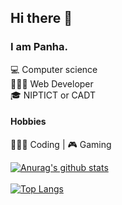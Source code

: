 ## Hi there 👋

### I am Panha.

💻 Computer science <br>
🧑🏻‍💻 Web Developer <br>
🎓 NIPTICT or CADT<br>

#### Hobbies 
🧑🏻‍💻 Coding | 🎮 Gaming<br>

<!-- [![Darot's GitHub stats](https://github-readme-stats.vercel.app/api?username=darot-chen)](https://github.com/darot-chen/github-readme-stats) -->
<!--
**darot-chen/darot-chen** is a ✨ _special_ ✨ repository because its `README.md` (this file) appears on your GitHub profile.

Here are some ideas to get you started:

- 🔭 I’m currently working on ...
- 🌱 I’m currently learning ...
- 👯 I’m looking to collaborate on ...
- 🤔 I’m looking for help with ...
- 💬 Ask me about ...
- 📫 How to reach me: ...
- 😄 Pronouns: ...
- ⚡ Fun fact: ...
-->

[![Anurag's github stats](https://github-readme-stats.vercel.app/api?username=sopanhakok&count_private=true&theme=cobalt&show_icons=true)](https://github.com/sopanhakok)
</br>
</br>
[![Top Langs](https://github-readme-stats.vercel.app/api/top-langs/?username=sopanhakok&layout=compact&theme=cobalt)](https://github.com/sopanhakok/)



